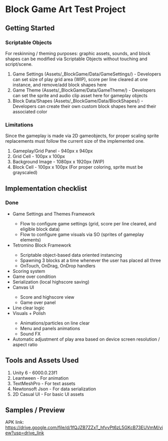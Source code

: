 # Block Game Art Test Project

## Getting Started
### Scriptable Objects
For reskinning / theming purposes: graphic assets, sounds, and block shapes can be modified via Scriptable Objects without touching and script/scene.
<ol>
    <li>Game Settings (Assets/_BlockGame/Data/GameSettings/) - Developers can set size of play grid area (WIP), score per line cleared at one instance, and remove/add block shapes here</li>
    <li>Game Theme (Assets/_BlockGame/Data/GameTheme/) - Developers can set the sprite and audio clip asset here for gameplay objects</li>
    <li>Block Data/Shapes (Assets/_BlockGame/Data/BlockShapes/) - Developers can create their own custom block shapes here and their associated color</li>
</ol>

### Limitations
Since the gameplay is made via 2D gameobjects, for proper scaling sprite replacements must follow the current size of the implemented one.
<ol>
    <li>Gameplay/Grid Panel - 940px x 940px</li>
    <li>Grid Cell - 100px x 100px</li>
    <li>Background Image - 1080px x 1920px (WIP)</li>
    <li>Block Cell - 100px x 100px (For proper coloring, sprite must be grayscaled)</li>
</ol>


## Implementation checklist
### Done
<ul> 
    <li>Game Settings and Themes Framework</li>
        <ul>
            <li>Flow to configure game settings (grid, score per line cleared, and eligible block data)</li>
            <li>Flow to configure game visuals via SO (sprites of gameplay elements)</li>
        </ul>
    <li>Tetromino Block Framework</li>
        <ul>
            <li>Scriptable object-based data oriented instancing</li>
            <li>Spawning 3 blocks at a time whenever the user has placed all three</li>
            <li>OnTouch, OnDrag, OnDrop handlers</li>
        </ul>
    <li>Scoring system</li>
    <li>Game over condition</li>
    <li>Serialization (local highscore saving)</li>
    <li>Canvas UI</li>
        <ul>
            <li>Score and highscore view</li>
            <li>Game over panel</li>
        </ul>
    <li>Line clear logic</li>
    <li>Visuals + Polish</li>
        <ul>
            <li>Animations/particles on line clear</li>
            <li>Menu and panels animations</li>
            <li>Sound FX</li>
        </ul>
    <li>Automatic adjustment of play area based on device screen resolution / aspect ratio</li>
</ul>

## Tools and Assets Used
<ol>
    <li>Unity 6 - 6000.0.23f1</li>
    <li>Leantween - For animation</li>
    <li>TextMeshPro - For text assets</li>
    <li>Newtonsoft Json - For data serialization</li>
    <li>2D Casual UI - For basic UI assets</li>
</ol>

## Samples / Preview
APK link: https://drive.google.com/file/d/1fQJZB7ZZxT_hfvvPt6zL5GKcB73EUVmM/view?usp=drive_link